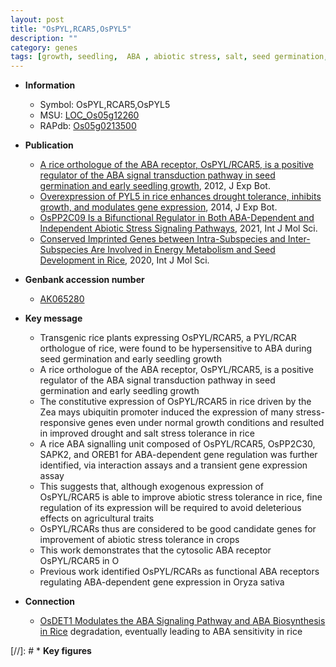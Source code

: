 ```yaml
---
layout: post
title: "OsPYL,RCAR5,OsPYL5"
description: ""
category: genes
tags: [growth, seedling,  ABA , abiotic stress, salt, seed germination, drought, salt stress]
---
```


* **Information**  
    + Symbol: OsPYL,RCAR5,OsPYL5  
    + MSU: [LOC_Os05g12260](http://rice.plantbiology.msu.edu/cgi-bin/ORF_infopage.cgi?orf=LOC_Os05g12260)  
    + RAPdb: [Os05g0213500](http://rapdb.dna.affrc.go.jp/viewer/gbrowse_details/irgsp1?name=Os05g0213500)  

* **Publication**  
    + [A rice orthologue of the ABA receptor, OsPYL/RCAR5, is a positive regulator of the ABA signal transduction pathway in seed germination and early seedling growth](http://www.ncbi.nlm.nih.gov/pubmed?term=A+rice+orthologue+of+the+ABA+receptor,+OsPYL/RCAR5,+is+a+positive+regulator+of+the+ABA+signal+transduction+pathway+in+seed+germination+and+early+seedling+growth%5BTitle%5D), 2012, J Exp Bot.
    + [Overexpression of PYL5 in rice enhances drought tolerance, inhibits growth, and modulates gene expression](http://www.ncbi.nlm.nih.gov/pubmed?term=Overexpression+of+PYL5+in+rice+enhances+drought+tolerance,+inhibits+growth,+and+modulates+gene+expression%5BTitle%5D), 2014, J Exp Bot.
    + [OsPP2C09 Is a Bifunctional Regulator in Both ABA-Dependent and Independent Abiotic Stress Signaling Pathways](http://www.ncbi.nlm.nih.gov/pubmed?term=OsPP2C09+Is+a+Bifunctional+Regulator+in+Both+ABA-Dependent+and+Independent+Abiotic+Stress+Signaling+Pathways%5BTitle%5D), 2021, Int J Mol Sci.
    + [Conserved Imprinted Genes between Intra-Subspecies and Inter-Subspecies Are Involved in Energy Metabolism and Seed Development in Rice](http://www.ncbi.nlm.nih.gov/pubmed?term=Conserved+Imprinted+Genes+between+Intra-Subspecies+and+Inter-Subspecies+Are+Involved+in+Energy+Metabolism+and+Seed+Development+in+Rice%5BTitle%5D), 2020, Int J Mol Sci.

* **Genbank accession number**  
    + [AK065280](http://www.ncbi.nlm.nih.gov/nuccore/AK065280)

* **Key message**  
    + Transgenic rice plants expressing OsPYL/RCAR5, a PYL/RCAR orthologue of rice, were found to be hypersensitive to ABA during seed germination and early seedling growth
    + A rice orthologue of the ABA receptor, OsPYL/RCAR5, is a positive regulator of the ABA signal transduction pathway in seed germination and early seedling growth
    + The constitutive expression of OsPYL/RCAR5 in rice driven by the Zea mays ubiquitin promoter induced the expression of many stress-responsive genes even under normal growth conditions and resulted in improved drought and salt stress tolerance in rice
    + A rice ABA signalling unit composed of OsPYL/RCAR5, OsPP2C30, SAPK2, and OREB1 for ABA-dependent gene regulation was further identified, via interaction assays and a transient gene expression assay
    + This suggests that, although exogenous expression of OsPYL/RCAR5 is able to improve abiotic stress tolerance in rice, fine regulation of its expression will be required to avoid deleterious effects on agricultural traits
    + OsPYL/RCARs thus are considered to be good candidate genes for improvement of abiotic stress tolerance in crops
    + This work demonstrates that the cytosolic ABA receptor OsPYL/RCAR5 in O
    + Previous work identified OsPYL/RCARs as functional ABA receptors regulating ABA-dependent gene expression in Oryza sativa

* **Connection**  
    + [OsDET1 Modulates the ABA Signaling Pathway and ABA Biosynthesis in Rice](OsPYL) degradation, eventually leading to ABA sensitivity in rice

[//]: # * **Key figures**  


